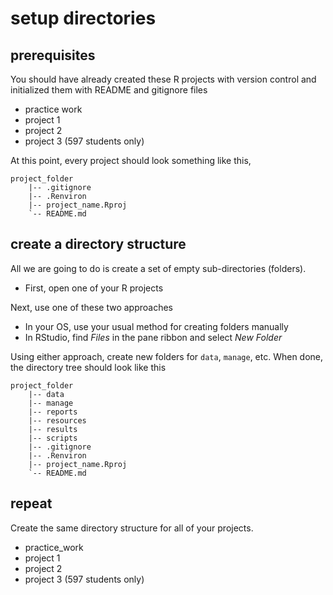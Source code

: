 
# setup directories

## prerequisites

You should have already created these R projects with version control
and initialized them with README and gitignore files

  - practice work
  - project 1
  - project 2
  - project 3 (597 students only)

At this point, every project should look something like this,

    project_folder
        |-- .gitignore
        |-- .Renviron
        |-- project_name.Rproj
        `-- README.md

## create a directory structure

All we are going to do is create a set of empty sub-directories
(folders).

  - First, open one of your R projects

Next, use one of these two approaches

  - In your OS, use your usual method for creating folders manually
  - In RStudio, find *Files* in the pane ribbon and select *New Folder*

Using either approach, create new folders for `data`, `manage`, etc.
When done, the directory tree should look like this

    project_folder
        |-- data
        |-- manage
        |-- reports
        |-- resources
        |-- results
        |-- scripts
        |-- .gitignore
        |-- .Renviron
        |-- project_name.Rproj
        `-- README.md

## repeat

Create the same directory structure for all of your projects.

  - practice\_work
  - project 1
  - project 2
  - project 3 (597 students only)
